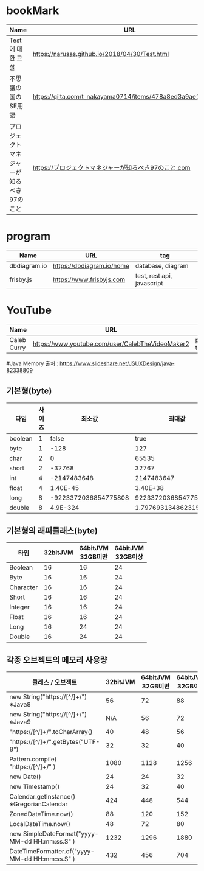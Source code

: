 # bookMark
| Name                   | URL                                                     | tag                                     |
| ---------------------- | ------------------------------------------------------- | --------------------------------------- |
| Test에 대한 고찰          | https://narusas.github.io/2018/04/30/Test.html          | test                                    |
| 不思議の国のSE用語         | https://qiita.com/t_nakayama0714/items/478a8ed3a9ae143ad854  | IT                                    |
| プロジェクトマネジャーが知るべき97のこと | https://プロジェクトマネジャーが知るべき97のこと.com | PM |

# program
| Name                   | URL                                                     | tag                                     |
| ---------------------- | ------------------------------------------------------- | --------------------------------------- |
| dbdiagram.io           | https://dbdiagram.io/home                               | database, diagram                       |
| frisby.js              | https://www.frisbyjs.com                                | test, rest api, javascript              |

# YouTube
| Name                   | URL                                                     | tag                                     |
| ---------------------- | ------------------------------------------------------- | --------------------------------------- |
| Caleb Curry            |  https://www.youtube.com/user/CalebTheVideoMaker2       | programming, tutorial                   |

#Java Memory
출처 : https://www.slideshare.net/JSUXDesign/java-82338809

## 기본형(byte)
| 타입     | 사이즈 | 최소값                 | 최대값                  |
| ------- | ---- | -------------------- | ---------------------- |
| boolean |    1 |                false |                   true |
| byte    |    1 |                 -128 |                    127 |
| char    |    2 |                    0 |                  65535 |
| short   |    2 |               -32768 |                  32767 |
| int     |    4 |          -2147483648 |             2147483647 |
| float   |    4 |             1.40E-45 |               3.40E+38 |
| long    |    8 | -9223372036854775808 |    9223372036854775807 |
| double  |    8 |             4.9E-324 | 1.7976931348623157E308 |


## 기본형의 래퍼클래스(byte)
| 타입       | 32bitJVM | 64bitJVM<br/>32GB미만 | 64bitJVM<br/>32GB이상 |
| --------- | -------- | -------------------- | -------------------- |
| Boolean   |       16 |                   16 |                   24 |
| Byte      |       16 |                   16 |                   24 |
| Character |       16 |                   16 |                   24 |
| Short     |       16 |                   16 |                   24 |
| Integer   |       16 |                   16 |                   24 |
| Float     |       16 |                   16 |                   24 |
| Long      |       16 |                   24 |                   24 |
| Double    |       16 |                   24 |                   24 |

## 각종 오브젝트의 메모리 사용량
| 클래스 / 오브젝트                                  | 32bitJVM | 64bitJVM<br/>32GB미만 | 64bitJVM<br/>32GB이상 |
| ---------------------------------------------- | -------- | -------------------- | -------------------- |
| new String("https://[^/]+/") ※Java8            |       56 |                   72 |                   88 |
| new String("https://[^/]+/") ※Java9            |      N/A |                   56 |                   72 |
| "https://[^/]+/".toCharArray()                 |       40 |                   48 |                   56 |
| "https://[^/]+/".getBytes("UTF-8")             |       32 |                   32 |                   40 |
| Pattern.compile( "https://[^/]+/" )            |     1080 |                 1128 |                 1256 |
| new Date()                                     |       24 |                   24 |                   32 |
| new Timestamp()                                |       24 |                   32 |                   40 |
| Calendar.getInstance() ※GregorianCalendar      |      424 |                  448 |                  544 |
| ZonedDateTime.now()                            |       88 |                  120 |                  152 |
| LocalDateTime.now()                            |       48 |                   72 |                   80 |
| new SimpleDateFormat("yyyy-MM-dd HH:mm:ss.S" ) |     1232 |                 1296 |                 1880 |
| DateTimeFormatter.of("yyyy-MM-dd HH:mm:ss.S" ) |      432 |                  456 |                  704 |
